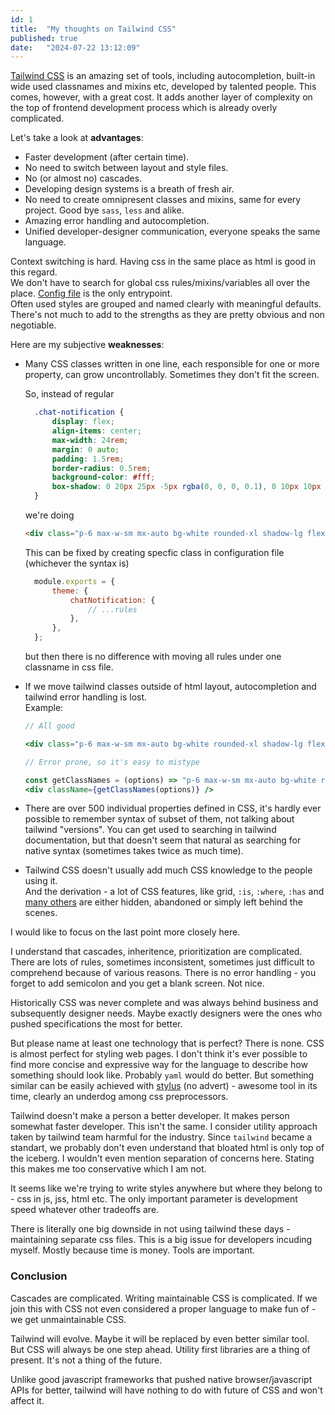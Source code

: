```yaml
---
id: 1
title:  "My thoughts on Tailwind CSS"
published: true
date:   "2024-07-22 13:12:09"
---
```


[Tailwind CSS](https://tailwindcss.com) is an amazing set of tools, including autocompletion, built-in wide used classnames and mixins etc, developed by talented people. This comes, however, with a great cost. It adds another layer of complexity on the top of frontend development process which is already overly complicated.




Let's take a look at **advantages**:
- Faster development (after certain time).
- No need to switch between layout and style files.
- No (or almost no) cascades.
- Developing design systems is a breath of fresh air. 
- No need to create omnipresent classes and mixins, same for every project. Good bye `sass`, `less` and alike.
- Amazing error handling and autocompletion.
- Unified developer-designer communication, everyone speaks the same language.

Context switching is hard. Having css in the same place as html is good in this regard.  
We don't have to search for global css rules/mixins/variables all over the place. [Config file](https://tailwindcss.com/docs/configuration) is the only entrypoint.  
Often used styles are grouped and named clearly with meaningful defaults.  
There's not much to add to the strengths as they are pretty obvious and non negotiable.

Here are my subjective **weaknesses**: 

- Many CSS classes written in one line, each responsible for one or more property, can grow uncontrollably. 
Sometimes they don't fit the screen.
  
  So, instead of regular 
  ```css
    .chat-notification {
        display: flex;
        align-items: center;
        max-width: 24rem;
        margin: 0 auto;
        padding: 1.5rem;
        border-radius: 0.5rem;
        background-color: #fff;
        box-shadow: 0 20px 25px -5px rgba(0, 0, 0, 0.1), 0 10px 10px -5px rgba(0, 0, 0, 0.04);
    }
  ```
  we're doing
  ```html
  <div class="p-6 max-w-sm mx-auto bg-white rounded-xl shadow-lg flex items-center space-x-4" />
  ```
    This can be fixed by creating specfic class in configuration file (whichever the syntax is)

  ```js
    module.exports = {
        theme: {
            chatNotification: {
                // ...rules
            },
        },
    };
  ```

  but then there is no difference with moving all rules under one classname in css file. 

- If we move tailwind classes outside of html layout, autocompletion and tailwind error handling is lost.  
    Example:
    ```jsx
    // All good

    <div class="p-6 max-w-sm mx-auto bg-white rounded-xl shadow-lg flex items-center space-x-4" />
    ```  

    
    ```jsx
    // Error prone, so it's easy to mistype

    const getClassNames = (options) => "p-6 max-w-sm mx-auto bg-white rounded-xl shadow-lg flex items-center space-x-4";
    <div className={getClassNames(options)} />
    ```  
- There are over 500 individual properties defined in CSS, it's hardly ever possible to remember syntax of subset of them, not talking about tailwind "versions". You can get used to searching in tailwind documentation, but that doesn't seem that natural as searching for native syntax (sometimes takes twice as much time).

- Tailwind CSS doesn't usually add much CSS knowledge to the people using it.  
And the derivation - a lot of CSS features, like grid, `:is`, `:where`, `:has` and [many others](https://developer.chrome.com/blog/new-in-web-ui-io-2024) are either hidden, abandoned or simply left behind the scenes.

I would like to focus on the last point more closely here.

I understand that cascades, inheritence, prioritization are complicated.
There are lots of rules, sometimes inconsistent, sometimes just difficult to comprehend because of various reasons.
There is no error handling - you forget to add semicolon and you get a blank screen. Not nice.

Historically CSS was never complete and was always behind business and subsequently designer needs. 
Maybe exactly designers were the ones who pushed specifications the most for better. 

But please name at least one technology that is perfect? There is none.
CSS is almost perfect for styling web pages. I don't think it's ever possible to find more concise and expressive way for the language to describe how something should look like. Probably `yaml` would do better. But something similar can be easily achieved with [stylus](https://stylus-lang.com) (no advert) - awesome tool in its time, clearly an underdog among css preprocessors.

Tailwind doesn't make a person a better developer. It makes person somewhat faster developer.
This isn't the same. I consider utility approach taken by tailwind team harmful for the industry.
Since `tailwind` became a standart, we probably don't even understand that bloated html is only top of the iceberg.
I wouldn't even mention separation of concerns here. Stating this makes me too conservative which I am not.

It seems like we're trying to write styles anywhere but where they belong to - css in js, jss, html etc.
The only important parameter is development speed whatever other tradeoffs are. 

There is literally one big downside in not using tailwind these days - maintaining separate css files. This is a big issue for developers incuding myself. Mostly because time is money. Tools are important. 

### Conclusion

Cascades are complicated. Writing maintainable CSS is complicated. If we join this with
CSS not even considered a proper language to make fun of - we get unmaintainable CSS.

Tailwind will evolve. Maybe it will be replaced by even better similar tool.  
But CSS will always be one step ahead. Utility first libraries are a thing of present.
It's not a thing of the future.

Unlike good javascript frameworks that pushed native browser/javascript APIs for better, tailwind will have nothing to do with future of CSS and won't affect it.